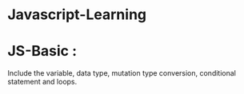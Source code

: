 # Javascript-Learning
# JS-Basic : 
Include the variable, data type, mutation type conversion, conditional statement and loops.